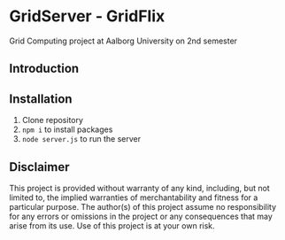 # GridServer - GridFlix

Grid Computing project at Aalborg University on 2nd semester

## Introduction

## Installation

1. Clone repository
2. `npm i` to install packages
3. `node server.js` to run the server

## Disclaimer

This project is provided without warranty of any kind, including, but not limited to, the implied warranties of merchantability and fitness for a particular purpose. The author(s) of this project assume no responsibility for any errors or omissions in the project or any consequences that may arise from its use. Use of this project is at your own risk.
